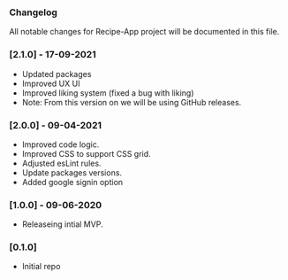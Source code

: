 ### Changelog
All notable changes for Recipe-App project will be documented in this file.

### [2.1.0] - 17-09-2021
- Updated packages
- Improved UX UI
- Improved liking system (fixed a bug with liking)
- Note: From this version on we will be using GitHub releases.
### [2.0.0] - 09-04-2021
- Improved code logic.
- Improved CSS to support CSS grid. 
- Adjusted esLint rules.
- Update packages versions.
- Added google signin option

### [1.0.0] - 09-06-2020
- Releaseing intial MVP.

### [0.1.0]
- Initial repo
